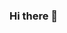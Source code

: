 ### Hi there 👋

<!--
**Gizmo2093/Gizmo2093** is a ✨ _special_ ✨ repository because its `README.md` (this file) appears on your GitHub profile.

Here are some ideas to get you started:

- 🔭 I’m currently working on ...
- 🌱 I’m currently learning ...
- 👯 I’m looking to collaborate on ...
- 🤔 I’m looking for help with ...
- 💬 Ask me about ...
- 📫 How to reach me: ...
- 😄 Pronouns: ...
- ⚡ Fun fact: ...

https://img.shields.io/badge/вконтакте-%232E87FB.svg?&style=for-the-badge&logo=vk&logoColor=white

https://img.shields.io/badge/LinkedIn-0077B5?style=for-the-badge&logo=linkedin&logoColor=white
-->


